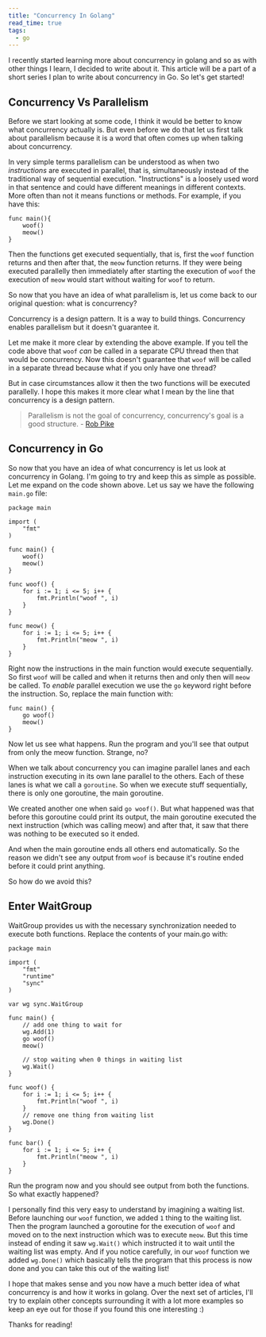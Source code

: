 ```yaml
---
title: "Concurrency In Golang"
read_time: true
tags:
  - go
---
```


I recently started learning more about concurrency in golang and so as with other things I learn, I decided to write about it. This article will be a part of a short series I plan to write about concurrency in Go. So let's get started!

## Concurrency Vs Parallelism

Before we start looking at some code, I think it would be better to know what concurrency actually is. But even before we do that let us first talk about parallelism because it is a word that often comes up when talking about concurrency. 

In very simple terms parallelism can be understood as when two *instructions* are executed in parallel, that is, simultaneously instead of the traditional way of sequential execution. "Instructions" is a loosely used word in that sentence and could have different meanings in different contexts. More often than not it means functions or methods. For example,  if you have this:

```
func main(){
    woof()
    meow()
}
``` 
Then the functions get executed sequentially, that is, first the `woof` function returns and then after that, the `meow` function returns. If they were being executed parallelly then immediately after starting the execution of `woof` the execution of `meow` would start without waiting for `woof` to return.

So now that you have an idea of what parallelism is, let us come back to our original question: what is concurrency?

Concurrency is a design pattern. It is a way to build things. Concurrency enables parallelism but it doesn't guarantee it. 

Let me make it more clear by extending the above example. If you tell the code above that `woof` *can* be called in a separate CPU thread then that would be concurrency. Now this doesn't guarantee that `woof` will be called in a separate thread because what if you only have one thread? 

But in case circumstances allow it then the two functions will be executed parallelly. I hope this makes it more clear what I mean by the line that concurrency is a design pattern.

> Parallelism is not the goal of concurrency, concurrency's goal is a good structure. - [Rob Pike](https://youtu.be/oV9rvDllKEg?t=172)

## Concurrency in Go

So now that you have an idea of what concurrency is let us look at concurrency in Golang. I'm going to try and keep this as simple as possible. Let me expand on the code shown above. Let us say we have the following `main.go` file:

```
package main

import (
	"fmt"
)

func main() {
	woof()
	meow()
}

func woof() {
	for i := 1; i <= 5; i++ {
		fmt.Println("woof ", i)
	}
}

func meow() {
	for i := 1; i <= 5; i++ {
		fmt.Println("meow ", i)
	}
}
```

Right now the instructions in the main function would execute sequentially. So first `woof` will be called and when it returns then and only then will `meow` be called. To *enable* parallel execution we use the `go` keyword right before the instruction. So, replace the main function with:

```
func main() {
	go woof()
	meow()
}
```

Now let us see what happens. Run the program and you'll see that output from only the meow function. Strange, no?

When we talk about concurrency you can imagine parallel lanes and each instruction executing in its own lane parallel to the others. Each of these lanes is what we call a `goroutine`. So when we execute stuff sequentially, there is only one goroutine, the main goroutine.

We created another one when said `go woof()`. But what happened was that before this goroutine could print its output, the main goroutine executed the next instruction (which was calling meow) and after that, it saw that there was nothing to be executed so it ended.

And when the main goroutine ends all others end automatically. So the reason we didn't see any output from `woof` is because it's routine ended before it could print anything.

So how do we avoid this?

## Enter WaitGroup

WaitGroup provides us with the necessary synchronization needed to execute both functions. Replace the contents of your main.go with:

```
package main

import (
	"fmt"
	"runtime"
	"sync"
)

var wg sync.WaitGroup

func main() {
	// add one thing to wait for
	wg.Add(1)
	go woof()
	meow()

	// stop waiting when 0 things in waiting list
	wg.Wait()
}

func woof() {
	for i := 1; i <= 5; i++ {
		fmt.Println("woof ", i)
	}
	// remove one thing from waiting list
	wg.Done()
}

func bar() {
	for i := 1; i <= 5; i++ {
		fmt.Println("meow ", i)
	}
}
```

Run the program now and you should see output from both the functions. So what exactly happened?

I personally find this very easy to understand by imagining a waiting list. Before launching our `woof` function, we added `1` thing to the waiting list. Then the program launched a goroutine for the execution of `woof` and moved on to the next instruction which was to execute `meow`. But this time instead of ending it saw `wg.Wait()` which instructed it to wait until the waiting list was empty. And if you notice carefully, in our `woof` function we added `wg.Done()` which basically tells the program that this process is now done and you can take this out of the waiting list!

I hope that makes sense and you now have a much better idea of what concurrency is and how it works in golang. Over the next set of articles, I'll try to explain other concepts surrounding it with a lot more examples so keep an eye out for those if you found this one interesting :)

Thanks for reading!